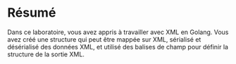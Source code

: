 # Résumé

Dans ce laboratoire, vous avez appris à travailler avec XML en Golang. Vous avez créé une structure qui peut être mappée sur XML, sérialisé et désérialisé des données XML, et utilisé des balises de champ pour définir la structure de la sortie XML.
